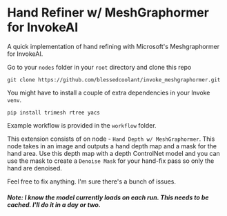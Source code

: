 # Hand Refiner w/ MeshGraphormer for InvokeAI

A quick implementation of hand refining with Microsoft's Meshgraphormer for InvokeAI.

Go to your `nodes` folder in your `root` directory and clone this repo

```
git clone https://github.com/blessedcoolant/invoke_meshgraphormer.git
```

You might have to install a couple of extra dependencies in your Invoke `venv`.

```
pip install trimesh rtree yacs
```

Example workflow is provided in the `workflow` folder.

This extension consists of on node - `Hand Depth w/ MeshGraphormer`. This node takes in an image and outputs a hand depth map and a mask for the hand area. Use this depth map with a depth ControlNet model and you can use the mask to create a `Denoise Mask` for your hand-fix pass so only the hand are denoised.

Feel free to fix anything. I'm sure there's a bunch of issues.

##### Note: I know the model currently loads on each run. This needs to be cached. I'll do it in a day or two.
